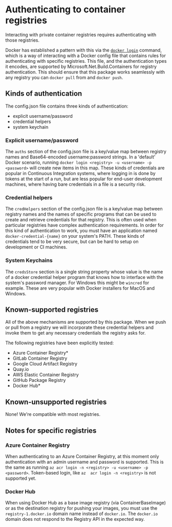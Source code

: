 # Authenticating to container registries

Interacting with private container registries requires authenticating with those registries.

Docker has established a pattern with this via the [`docker login`](https://docs.docker.com/engine/reference/commandline/login/) command, which is a way of interacting with a Docker config file that contains rules for authenticating with specific registries. This file, and the authentication types it encodes, are supported by Microsoft.Net.Build.Containers for registry authentication. This should ensure that this package works seamlessly with any registry you can `docker pull` from and `docker push`.

## Kinds of authentication

The config.json file contains three kinds of authentication:

* explicit username/password
* credential helpers
* system keychain

### Explicit username/password

The `auths` section of the config.json file is a key/value map between registry names and Base64-encoded username:password strings.  In a 'default' Docker scenario, running `docker login <registry> -u <username> -p <password>` will create new items in this map. These kinds of credentials are popular in Continuous Integration systems, where logging in is done by tokens at the start of a run, but are less popular for end-user development machines, where having bare credentials in a file is a security risk.

### Credential helpers

The `credHelpers` section of the config.json file is a key/value map between registry names and the names of specific programs that can be used to create and retrieve credentials for that registry. This is often used when particular registries have complex authentication requirements. In order for this kind of authentication to work, you must have an application named `docker-credential-{name}` on your system's PATH.  These kinds of credentials tend to be very secure, but can be hard to setup on development or CI machines.

### System Keychains

The `credsStore` section is a single string property whose value is the name of a docker credential helper program that knows how to interface with the system's password manager. For Windows this might be `wincred` for example. These are very popular with Docker installers for MacOS and Windows.

## Known-supported registries

All of the above mechanisms are supported by this package. When we push or pull from a registry we will incorporate these credential helpers and invoke them to get any necessary credentials the registry asks for.

The following registries have been explicitly tested:

* Azure Container Registry*
* GitLab Container Registry
* Google Cloud Artifact Registry
* Quay.io
* AWS Elastic Container Registry
* GitHub Package Registry
* Docker Hub*

## Known-unsupported registries

None! We're compatible with most registries.

## Notes for specific registries

### Azure Container Registry

When authenticating to an Azure Container Registry, at this moment only authentication with an admin username and password is supported. This is the same as running `az acr login -n <registry> -u <username> -p <password>`. Token-based login, like `az  acr login -n <registry>` is not supported yet.

### Docker Hub

When using Docker Hub as a base image registry (via ContainerBaseImage) or as the destination registry for pushing your images, you must use the `registry-1.docker.io` domain name instead of `docker.io`. The `docker.io` domain does not respond to the Registry API in the expected way.